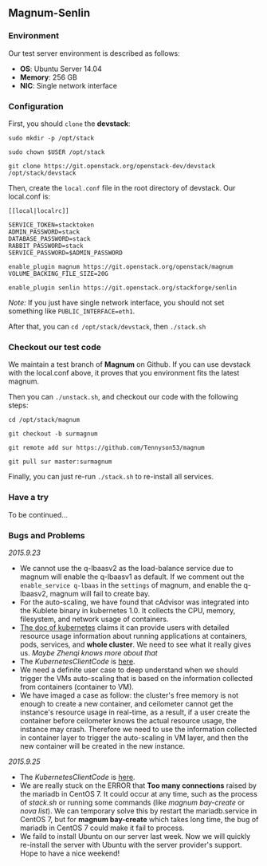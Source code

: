## Magnum-Senlin ##

### Environment ###

Our test server environment is described as follows:

- **OS**: Ubuntu Server 14.04
- **Memory**: 256 GB
- **NIC**: Single network interface

### Configuration ###

First, you should `clone` the **devstack**:

`sudo mkdir -p /opt/stack`

`sudo chown $USER /opt/stack`

`git clone https://git.openstack.org/openstack-dev/devstack /opt/stack/devstack`

Then, create the `local.conf` file in the root directory of devstack. Our local.conf is:

    [[local|localrc]]

    SERVICE_TOKEN=stacktoken
    ADMIN_PASSWORD=stack
    DATABASE_PASSWORD=stack
    RABBIT_PASSWORD=stack
    SERVICE_PASSWORD=$ADMIN_PASSWORD
    
    enable_plugin magnum https://git.openstack.org/openstack/magnum
    VOLUME_BACKING_FILE_SIZE=20G

    enable_plugin senlin https://git.openstack.org/stackforge/senlin

*Note:* If you just have single network interface, you should not set something like `PUBLIC_INTERFACE=eth1`.

After that, you can `cd /opt/stack/devstack`, then `./stack.sh`

### Checkout our test code ###

We maintain a test branch of **Magnum** on Github. If you can use devstack with the local.conf above, it proves that you environment fits the latest magnum.

Then you can `./unstack.sh`, and checkout our code with the following steps:

`cd /opt/stack/magnum`

`git checkout -b surmagnum`

`git remote add sur https://github.com/Tennyson53/magnum`

`git pull sur master:surmagnum`

Finally, you can just re-run `./stack.sh` to re-install all services.

### Have a try ###

To be continued...


### Bugs and Problems ###

*2015.9.23*

- We cannot use the q-lbaasv2 as the load-balance service due to magnum will enable the q-lbaasv1 as default. If we comment out the `enable_service q-lbaas` in the `settings` of magnum, and enable the q-lbaasv2, magnum will fail to create bay.
- For the auto-scaling,  we have found that cAdvisor was integrated into the Kublete binary in kubernetes 1.0. It collects the CPU, memory, filesystem, and network usage of containers.
- [The doc of kubernetes](http://kubernetes.io/v1.0/docs/user-guide/monitoring.html) claims it can provide users with detailed resource usage information about running applications at containers, pods, services, and **whole cluster**. We need to see what it really gives us. *Maybe Zhenqi knows more about that*
- The *KubernetesClientCode* is 
[here](https://github.com/bolan2014/KubernetesClientCode).
- We need a definite user case to deep understand when we should trigger the VMs auto-scaling that is based on the information collected from containers (container to VM).
- We have imaged a case as follow: the cluster's free memory is not enough to create a new container, and ceilometer cannot get the instance's resource usage in real-time, as a result, if a user create the container before ceilometer knows the actual resource usage, the instance may crash. Therefore we need to use the information collected in container layer to trigger the auto-scaling in VM layer, and then the new container will be created in the new instance. 

*2015.9.25*

- The *KubernetesClientCode* is 
[here](https://github.com/bolan2014/KubernetesClientCode).
- We are really stuck on the ERROR that **Too many connections** raised by the mariadb in CentOS 7. It could occur at any time, such as the process of *stack.sh* or running some commands (like *magnum bay-create* or *nova list*). We can temporary solve this by restart the mariadb.service in CentOS 7, but for **magnum bay-create** which takes long time, the bug of mariadb in CentOS 7 could make it fail to process.
- We faild to install Ubuntu on our server last week. Now we will quickly re-install the server with Ubuntu with the server provider's support. Hope to have a nice weekend!    
